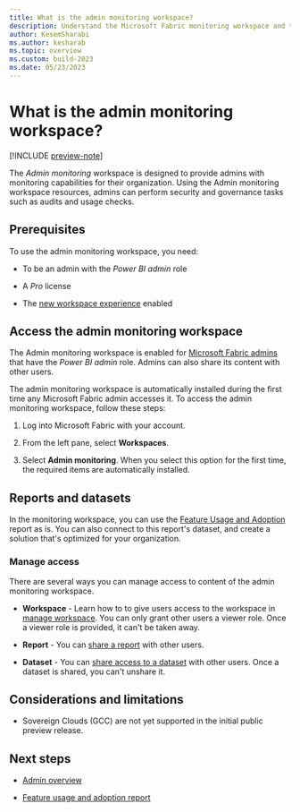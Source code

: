 ```yaml
---
title: What is the admin monitoring workspace?
description: Understand the Microsoft Fabric monitoring workspace and the reports it holds.
author: KesemSharabi
ms.author: kesharab
ms.topic: overview
ms.custom: build-2023
ms.date: 05/23/2023
---
```


# What is the admin monitoring workspace?

[!INCLUDE [preview-note](../includes/preview-note.md)]

The *Admin monitoring* workspace is designed to provide admins with monitoring capabilities for their organization. Using the Admin monitoring workspace resources, admins can perform security and governance tasks such as audits and usage checks.

## Prerequisites

To use the admin monitoring workspace, you need:

* To be an admin with the *Power BI admin* role

* A *Pro* license

* The [new workspace experience](/power-bi/admin/service-admin-portal-workspace#create-workspaces-new-workspace-experience) enabled

## Access the admin monitoring workspace

The Admin monitoring workspace is enabled for [Microsoft Fabric admins](microsoft-fabric-admin.md) that have the *Power BI admin* role. Admins can also share its content with other users.

The admin monitoring workspace is automatically installed during the first time any Microsoft Fabric admin accesses it. To access the admin monitoring workspace, follow these steps:

1. Log into Microsoft Fabric with your account.

2. From the left pane, select **Workspaces**.

3. Select **Admin monitoring**. When you select this option for the first time, the required items are automatically installed.

## Reports and datasets

In the monitoring workspace, you can use the [Feature Usage and Adoption](feature-usage-adoption.md) report as is. You can also connect to this report's dataset, and create a solution that's optimized for your organization.

### Manage access

There are several ways you can manage access to content of the admin monitoring workspace.

* **Workspace** - Learn how to to give users access to the workspace in [manage workspace](../admin/portal-workspaces.md). You can only grant other users a viewer role. Once a viewer role is provided, it can't be taken away.

* **Report** - You can [share a report](/power-bi/connect-data/service-datasets-share) with other users.

* **Dataset** - You can [share access to a dataset](/power-bi/connect-data/service-datasets-share) with other users. Once a dataset is shared, you can't unshare it.

## Considerations and limitations

* Sovereign Clouds (GCC) are not yet supported in the initial public preview release. 

## Next steps

* [Admin overview](microsoft-fabric-admin.md)

* [Feature usage and adoption report](feature-usage-adoption.md)
